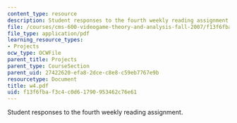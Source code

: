 ```yaml
---
content_type: resource
description: Student responses to the fourth weekly reading assignment.
file: /courses/cms-600-videogame-theory-and-analysis-fall-2007/f13f6fbaf3c4c0d61790953462c76e61_w4.pdf
file_type: application/pdf
learning_resource_types:
- Projects
ocw_type: OCWFile
parent_title: Projects
parent_type: CourseSection
parent_uid: 27422620-efa8-2dce-c8e8-c59eb7767e9b
resourcetype: Document
title: w4.pdf
uid: f13f6fba-f3c4-c0d6-1790-953462c76e61
---
```

Student responses to the fourth weekly reading assignment.

